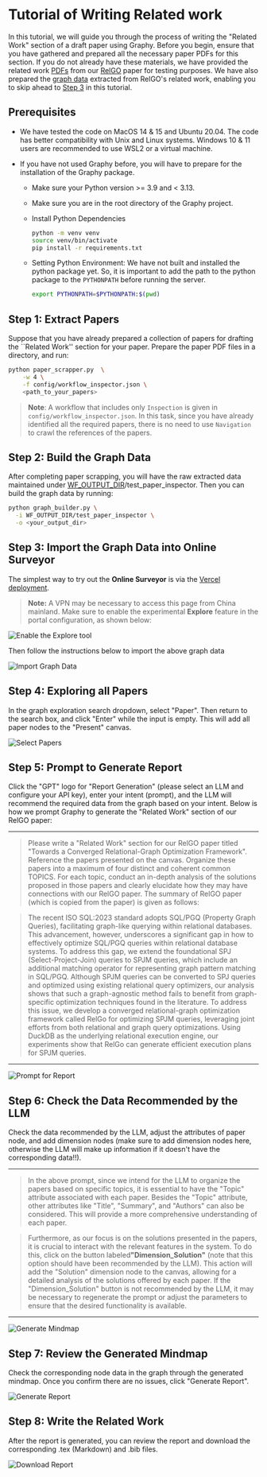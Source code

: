 # Tutorial of Writing Related work
In this tutorial, we will guide you through the process of writing the "Related Work" section of a draft paper using Graphy. Before you begin, ensure that you have gathered and prepared all the necessary paper PDFs for this section. If you do not already have these materials, we have provided the related work [PDFs](../samples/relgo_related_work.zip) from our [RelGO](https://dl.acm.org/doi/10.1145/3698828) paper for testing purposes. We have also prepared the [graph data](../samples/relgo_graph.zip) extracted from RelGO's related work, enabling you to skip ahead to [Step 3](#step-3-import-the-graph-data-into-online-surveyor) in this tutorial.

## Prerequisites

- We have tested the code on MacOS 14 & 15 and Ubuntu 20.04. The code has better compatibility with Unix and Linux systems. Windows 10 & 11 users are recommended to use WSL2 or a virtual machine.

- If you have not used Graphy before, you will have to prepare for the installation of the Graphy package.
  - Make sure your Python version >= 3.9 and < 3.13.
  - Make sure you are in the root directory of the Graphy project.
  - Install Python Dependencies

    ```bash
    python -m venv venv
    source venv/bin/activate
    pip install -r requirements.txt
    ```

  - Setting Python Environment: We have not built and installed the python package yet. So, it is important to add the path to the python package to the `PYTHONPATH` before running the server.

    ```bash
    export PYTHONPATH=$PYTHONPATH:$(pwd)
    ```

## Step 1: Extract Papers

Suppose that you have already prepared a collection of papers for drafting the ``Related Work'' section
for your paper. Prepare the paper PDF files in a directory, and run:

```bash
python paper_scrapper.py  \
	-w 4 \
	-f config/workflow_inspector.json \
 	<path_to_your_papers>
```

> **Note**: A workflow that includes only `Inspection` is given in `config/workflow_inspector.json`. In this task, since you have already identified all the required papers, there is no need to use `Navigation` to crawl the references of the papers.


## Step 2: Build the Graph Data
After completing paper scrapping, you will have the raw extracted data maintained under
[WF_OUTPUT_DIR](config/__init__.py)/test_paper_inspector. Then you can build the graph data by running:

```bash
python graph_builder.py \
  -i WF_OUTPUT_DIR/test_paper_inspector \
  -o <your_output_dir>
```

## Step 3: Import the Graph Data into Online Surveyor

The simplest way to try out the **Online Surveyor** is via the [Vercel deployment](https://gsp.vercel.app/).
> **Note:** A VPN may be necessary to access this page from China mainland. Make sure to enable the experimental **Explore** feature in the portal configuration, as shown below:

![Enable the Explore tool](../figs/enable_explore.png "Enable the Explore tool")

Then follow the instructions below to import the above graph data

![Import Graph Data](../figs/tutorials/1_upload_data.gif "Import Graph Data")

## Step 4: Exploring all Papers

In the graph exploration search dropdown, select "Paper". Then return to the search box, and click "Enter" while the input is empty. This will add all paper nodes to the "Present" canvas.

![Select Papers](../figs/tutorials/2_paper_selector.gif "Select Papers")

## Step 5: Prompt to Generate Report

Click the "GPT" logo for "Report Generation" (please select an LLM and configure your API key), enter your intent (prompt), and the LLM will recommend the required data from the graph based on your intent. Below is how we prompt Graphy to generate the
"Related Work" section of our RelGO paper:

---

> Please write a "Related Work" section for our RelGO paper titled "Towards a Converged Relational-Graph Optimization Framework". Reference the papers presented on the canvas. Organize these papers into a maximum of four distinct and coherent common TOPICS. For each topic, conduct an in-depth analysis of the solutions proposed in those papers and clearly elucidate how they may have connections with our RelGO paper. The summary of RelGO paper (which is copied from the paper) is given as follows:

> The recent ISO SQL:2023 standard adopts SQL/PGQ (Property Graph Queries), facilitating graph-like querying within relational databases. This advancement, however, underscores a significant gap in how to effectively optimize SQL/PGQ queries within relational database systems. To address this gap, we extend the foundational SPJ (Select-Project-Join) queries to SPJM queries, which include an additional matching operator for representing graph pattern matching in SQL/PGQ. Although SPJM queries can be converted to SPJ queries and optimized using existing relational query optimizers, our analysis shows that such a graph-agnostic method fails to benefit from graph-specific optimization techniques found in the literature. To address this issue, we develop a converged relational-graph optimization framework called RelGo for optimizing SPJM queries, leveraging joint efforts from both relational and graph query optimizations. Using DuckDB as the underlying relational execution engine, our experiments show that RelGo can generate efficient execution plans for SPJM queries.

---

![Prompt for Report](../figs/tutorials/3_report_prompt.gif "Prompt for Report")

## Step 6: Check the Data Recommended by the LLM

Check the data recommended by the LLM, adjust the attributes of paper node, and add dimension nodes (make sure to add dimension nodes here, otherwise the LLM will make up information if it doesn't have the corresponding data!!).

---
> In the above prompt, since we intend for the LLM to organize the papers based on specific topics, it is essential to have the "Topic" attribute associated with each paper. Besides the "Topic" attribute, other attributes like "Title", "Summary", and "Authors" can also be considered. This will provide a more comprehensive understanding of each paper.

> Furthermore, as our focus is on the solutions presented in the papers, it is crucial to interact with the relevant features in the system. To do this, click on the button labeled ​**"Dimension_Solution"**​ (note that this option should have been recommended by the LLM). This action will add the "Solution" dimension node to the canvas, allowing for a detailed analysis of the solutions offered by each paper. If the "Dimension_Solution" button is not recommended by the LLM, it may be necessary to regenerate the prompt or adjust the parameters to ensure that the desired functionality is available.

---

![Generate Mindmap](../figs/tutorials/4_generate_mindmap.gif "Generate Mindmap")

## Step 7: Review the Generated Mindmap

Check the corresponding node data in the graph through the generated mindmap. Once you confirm there are no issues, click "Generate Report".

![Generate Report](../figs/tutorials/5_generate_report.gif "Generate Report")

## Step 8: Write the Related Work
After the report is generated, you can review the report and download the corresponding .tex (Markdown) and .bib files.

![Download Report](../figs/tutorials/6_download_report.gif "Download Report")


